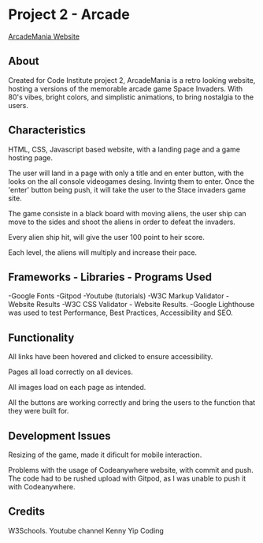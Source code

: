 # Project 2 - Arcade



[ArcadeMania Website](https://danylc91.github.io/project2-arcade/)



## About



Created for Code Institute project 2, ArcadeMania is a retro looking website, hosting a versions of the memorable arcade game Space Invaders. With 80's vibes, bright colors, and simplistic animations, to bring nostalgia to the users.


## Characteristics


HTML, CSS, Javascript based website, with a landing page and a game hosting page.

The user will land in a page with only a title and en enter button, with the looks on the all console videogames desing. Invintg them to enter. 
Once the 'enter' button being push, it will take the user to the Stace invaders game site.

The game consiste in a black board with moving aliens, the user ship can move to the sides and shoot the aliens in order to defeat the invaders.

Every alien ship hit, will give the user 100 point to heir score.

Each level, the aliens will multiply and increase their pace.


## Frameworks - Libraries - Programs Used

-Google Fonts
-Gitpod
-Youtube (tutorials)
-W3C Markup Validator - Website Results
-W3C CSS Validator - Website Results.
-Google Lighthouse was used to test Performance, Best Practices, Accessibility and SEO.



## Functionality



All links have been hovered and clicked to ensure accessibility.

Pages all load correctly on all devices.

All images load on each page as intended.

All the buttons are working correctly and bring the users to the function that they were built for.



## Development Issues

Resizing of the game, made it dificult for mobile interaction.

Problems with the usage of Codeanywhere website, with commit and push. The code had to be rushed upload with Gitpod, as I was unable to push it with Codeanywhere.

## Credits

W3Schools.
Youtube channel Kenny Yip Coding
